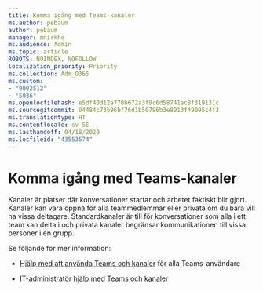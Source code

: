 ```yaml
---
title: Komma igång med Teams-kanaler
ms.author: pebaum
author: pebaum
manager: mnirkhe
ms.audience: Admin
ms.topic: article
ROBOTS: NOINDEX, NOFOLLOW
localization_priority: Priority
ms.collection: Adm_O365
ms.custom:
- "9002512"
- "5036"
ms.openlocfilehash: e5df40d12a770b672a3f9c6d58741ac8f319131c
ms.sourcegitcommit: 04484c73b96bf76d1b50796b3e8913f49095c4f3
ms.translationtype: HT
ms.contentlocale: sv-SE
ms.lasthandoff: 04/18/2020
ms.locfileid: "43553574"
---
```

# <a name="get-started-with-teams-channels"></a>Komma igång med Teams-kanaler

Kanaler är platser där konversationer startar och arbetet faktiskt blir gjort. Kanaler kan vara öppna för alla teammedlemmar eller privata om du bara vill ha vissa deltagare. Standardkanaler är till för konversationer som alla i ett team kan delta i och privata kanaler begränsar kommunikationen till vissa personer i en grupp.

Se följande för mer information:

- [Hjälp med att använda Teams och kanaler](https://support.office.com/article/teams-and-channels-df38ae23-8f85-46d3-b071-cb11b9de5499) för alla Teams-användare

- IT-administratör [hjälp med Teams och kanaler](https://docs.microsoft.com/microsoftteams/teams-channels-overview) 
